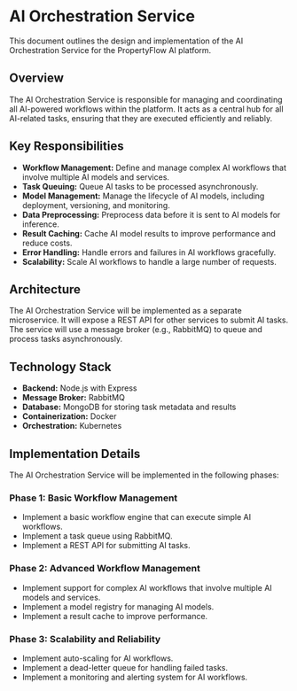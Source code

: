 # AI Orchestration Service

This document outlines the design and implementation of the AI Orchestration Service for the PropertyFlow AI platform.

## Overview

The AI Orchestration Service is responsible for managing and coordinating all AI-powered workflows within the platform. It acts as a central hub for all AI-related tasks, ensuring that they are executed efficiently and reliably.

## Key Responsibilities

- **Workflow Management:** Define and manage complex AI workflows that involve multiple AI models and services.
- **Task Queuing:** Queue AI tasks to be processed asynchronously.
- **Model Management:** Manage the lifecycle of AI models, including deployment, versioning, and monitoring.
- **Data Preprocessing:** Preprocess data before it is sent to AI models for inference.
- **Result Caching:** Cache AI model results to improve performance and reduce costs.
- **Error Handling:** Handle errors and failures in AI workflows gracefully.
- **Scalability:** Scale AI workflows to handle a large number of requests.

## Architecture

The AI Orchestration Service will be implemented as a separate microservice. It will expose a REST API for other services to submit AI tasks. The service will use a message broker (e.g., RabbitMQ) to queue and process tasks asynchronously.

## Technology Stack

- **Backend:** Node.js with Express
- **Message Broker:** RabbitMQ
- **Database:** MongoDB for storing task metadata and results
- **Containerization:** Docker
- **Orchestration:** Kubernetes

## Implementation Details

The AI Orchestration Service will be implemented in the following phases:

### Phase 1: Basic Workflow Management

- Implement a basic workflow engine that can execute simple AI workflows.
- Implement a task queue using RabbitMQ.
- Implement a REST API for submitting AI tasks.

### Phase 2: Advanced Workflow Management

- Implement support for complex AI workflows that involve multiple AI models and services.
- Implement a model registry for managing AI models.
- Implement a result cache to improve performance.

### Phase 3: Scalability and Reliability

- Implement auto-scaling for AI workflows.
- Implement a dead-letter queue for handling failed tasks.
- Implement a monitoring and alerting system for AI workflows.
